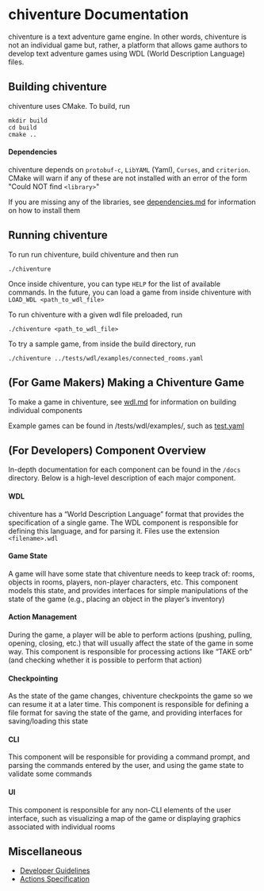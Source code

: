 # chiventure Documentation

chiventure is a text adventure game engine. In other words, chiventure is not an individual game but, rather, a platform that allows game authors to develop text adventure games using WDL (World Description Language) files.

## Building chiventure

chiventure uses CMake. To build, run
```
mkdir build
cd build
cmake ..
```

#### Dependencies

chiventure depends on `protobuf-c`, `LibYAML` (Yaml), `Curses`, and `criterion`. CMake will warn if any of these are not installed with an error of the form "Could NOT find `<library>`"

If you are missing any of the libraries, see [dependencies.md](dependencies.md) for information on how to install them

## Running chiventure

To run run chiventure, build chiventure and then run
```
./chiventure
```

Once inside chiventure, you can type `HELP` for the list of available commands. In the future, you can load a game from inside chiventure with `LOAD_WDL <path_to_wdl_file>`

To run chiventure with a given wdl file preloaded, run
```
./chiventure <path_to_wdl_file>
``` 

To try a sample game, from inside the build directory, run 
```
./chiventure ../tests/wdl/examples/connected_rooms.yaml
```

## (For Game Makers) Making a Chiventure Game

To make a game in chiventure, see [wdl.md](wdl.md) for information on building individual components

Example games can be found in /tests/wdl/examples/, such as [test.yaml](/tests/wdl/examples/test.yaml)

## (For Developers) Component Overview

In-depth documentation for each component can be found in the `/docs` directory. Below is a high-level description of each major component.

#### WDL 

chiventure has a “World Description Language” format that provides the specification of a single game. The WDL component is responsible for defining this language, and for parsing it. Files use the extension `<filename>.wdl`

#### Game State

A game will have some state that chiventure needs to keep track of: rooms, objects in rooms, players, non-player characters, etc. This component models this state, and provides interfaces for simple manipulations of the state of the game (e.g., placing an object in the player’s inventory)

#### Action Management

During the game, a player will be able to perform actions (pushing, pulling, opening, closing, etc.) that will usually affect the state of the game in some way. This component is responsible for processing actions like “TAKE orb” (and checking whether it is possible to perform that action)

#### Checkpointing

As the state of the game changes, chiventure checkpoints the game so we can resume it at a later time. This component is responsible for defining a file format for saving the state of the game, and providing interfaces for saving/loading this state

#### CLI 

This component will be responsible for providing a command prompt, and parsing the commands entered by the user, and using the game state to validate some commands

#### UI

This component is responsible for any non-CLI elements of the user interface, such as visualizing a map of the game or displaying graphics associated with individual rooms

## Miscellaneous

* [Developer Guidelines](developer.md)
* [Actions Specification](actions.md)

